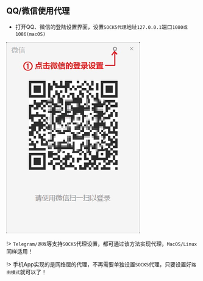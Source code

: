 ## QQ/微信使用代理

* 打开QQ、微信的登陆设置界面，设置`SOCK5代理`地址`127.0.0.1`端口`1080或1086(macOS)`

![windows](media/win/sock5.jpg ':size=480')

!> `Telegram/游戏`等支持`SOCK5`代理设置，都可通过该方法实现代理，`MacOS/Linux`同样适用！

!> 手机App实现的是网络层的代理，不再需要单独设置`SOCK5`代理，只要设置好`路由模式`就可以了！
